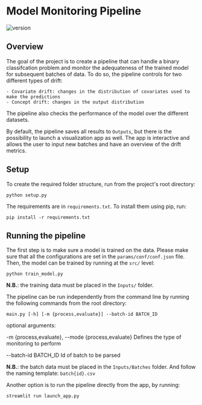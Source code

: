# Model Monitoring Pipeline

![version](https://img.shields.io/badge/version-0.0.1-blue)

## Overview

The goal of the project is to create a pipeline that can handle a binary classifcation
problem and monitor the adequateness of the trained model for subsequent batches of 
data. To do so, the pipeline controls for two different types of drift:
   
    - Covariate drift: changes in the distribution of covariates used to make the predictions
    - Concept drift: changes in the output distribution 

The pipeline also checks the performance of the model over the different datasets. 

By default, the pipeline saves all results to `Outputs`, but there is the possibility to 
launch a visualization app as well. The app is interactive and allows the user to input new
batches and have an overview of the drift metrics.

## Setup

To create the required folder structure, run from the project's root directory:

```{bash}
python setup.py
```

The requirements are in `requirements.txt`. To install them using pip, run:

```{bash}
pip install -r requirements.txt
```

## Running the pipeline

The first step is to make sure a model is trained on the data. Please make sure that
all the configurations are set in the `params/conf/conf.json` file. Then, the model
can be trained by running at the `src/` level:

```{bash}
python train_model.py
```

**N.B.**: the training data must be placed in the `Inputs/` folder.

The pipeline can be run independently from the command line by running the
following commands from the root directory: 

```{bash}
main.py [-h] [-m {process,evaluate}] --batch-id BATCH_ID
```

optional arguments:

-m {process,evaluate}, --mode {process,evaluate}
                    Defines the type of monitoring to perform
                    
--batch-id BATCH_ID   Id of batch to be parsed

**N.B.**: the batch data must be placed in the `Inputs/Batches` folder. And follow 
the naming template: `batch{id}.csv`

Another option is to run the pipeline directly from the app, by running:

```{bash}
streamlit run launch_app.py
```
